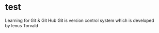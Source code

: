 # test
Learning for Git & Git Hub
Git is version control system which is developed by lenus Torvald

